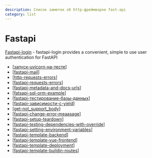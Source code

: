 ```yaml
---
description: Список заметок об http-фреймворке fast-api
category: list
---
```

# Fastapi

[Fastapi-login](https://fastapi-login.readthedocs.io/) - fastapi-login provides a convenient, simple to use user authentication for FastAPI

- [[запуск-uvicorn-на-тесте]]
- [[fastapi-mail]]
- [[http-requests-errors]]
- [[fastapi-requests-errors]]
- [[fastapi-metadata-and-docs-urls]]
- [[fatsapi-sql-orm-example]]
- [[fastapi-тестирование-базы-данных]]
- [[fastapi-зависимости-с-yield]]
- [[get-not_support_body]]
- [[fastapi-change-error-meaasage]]
- [[fastapi-setup-teardown]]
- [[fastapi-testing-dependencies-with-override]]
- [[fastapi-setting-environment-variables]]
- [[fastapi-template-backend]]
- [[fastapi-template-vue-frontend]]
- [[fastapi-template-deployment]]
- [[fastapi-template-buildin-routes]]

[//begin]: # "Autogenerated link references for markdown compatibility"
[запуск-uvicorn-на-тесте]: ../notes/запуск-uvicorn-на-тесте "Fast-api v3 спецификация"
[fastapi-mail]: ../notes/fastapi-mail "Fastapi mail"
[http-requests-errors]: ../notes/http-requests-errors "Http-requests"
[fastapi-requests-errors]: ../notes/fastapi-requests-errors "Fastapi requests errors"
[fastapi-metadata-and-docs-urls]: ../notes/fastapi-metadata-and-docs-urls "Fastapi Metadata and Docs URLs"
[fatsapi-sql-orm-example]: ../notes/fatsapi-sql-orm-example "Fatsapi sql orm example"
[fastapi-тестирование-базы-данных]: ../notes/fastapi-тестирование-базы-данных "Fastapi тестирование базы данных"
[fastapi-зависимости-с-yield]: ../notes/fastapi-зависимости-с-yield "Fastapi зависимости с yield"
[get-not_support_body]: ../notes/get-not_support_body "GET not support body"
[fastapi-change-error-meaasage]: ../notes/fastapi-change-error-meaasage "Fastapi change error meaasage"
[fastapi-setup-teardown]: ../notes/fastapi-setup-teardown "Fastapi setup teardown"
[fastapi-testing-dependencies-with-override]: ../notes/fastapi-testing-dependencies-with-override "Fastapi testing dependencies with owerride"
[fastapi-setting-environment-variables]: ../notes/fastapi-setting-environment-variables "Fastapi environment variables"
[fastapi-template-backend]: ../notes/fastapi-template-backend "Fastapi template backend"
[fastapi-template-vue-frontend]: ../notes/fastapi-template-vue-frontend "Fastapi frontend development"
[fastapi-template-deployment]: ../notes/fastapi-template-deployment "Fastapi template deployment"
[fastapi-template-buildin-routes]: ../notes/fastapi-template-buildin-routes "Fastapi template buildin routes"
[//end]: # "Autogenerated link references"